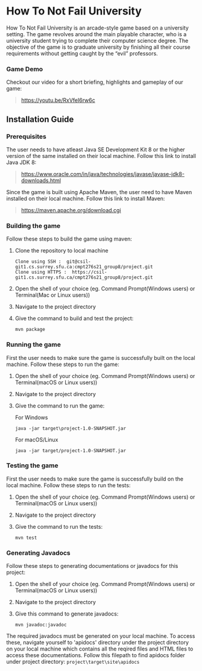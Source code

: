 # How To Not Fail University

How To Not Fail University is an arcade-style game based on a university setting. The game revolves around the main playable character, who is a university student trying to complete their computer science degree. The objective of the game is to graduate university by finishing all their course requirements without getting caught by the “evil” professors.

### Game Demo

Checkout our video for a short briefing, highlights and gameplay of our game:
    
>https://youtu.be/RxVfeI6rw6c

## Installation Guide

### Prerequisites

The user needs to have atleast Java SE Development Kit 8 or the higher version of the same installed on their local machine.
Follow this link to install Java JDK 8:  
>https://www.oracle.com/in/java/technologies/javase/javase-jdk8-downloads.html

Since the game is built using Apache Maven, the user need to have Maven installed on their local machine. 
Follow this link to install Maven:  
>https://maven.apache.org/download.cgi

### Building the game

Follow these steps to build the game using maven:

1. Clone the repository to local machine
    ```
    Clone using SSH :  git@csil-git1.cs.surrey.sfu.ca:cmpt276s21_group8/project.git  
    Clone using HTTPS :  https://csil-git1.cs.surrey.sfu.ca/cmpt276s21_group8/project.git
    ```

2. Open the shell of your choice (eg. Command Prompt(Windows users) or Terminal(Mac or Linux users))
3. Navigate to the project directory
4. Give the command to build and test the project:   
    ```
    mvn package
    ```

### Running the game

First the user needs to make sure the game is successfully built on the local machine.
Follow these steps to run the game: 

1. Open the shell of your choice (eg. Command Prompt(Windows users) or Terminal(macOS or Linux users))

2. Navigate to the project directory

3. Give the command to run the game:  

    For Windows  
    ```   
    java -jar target\project-1.0-SNAPSHOT.jar  
    ```
    For macOS/Linux  
    ```
    java -jar target/project-1.0-SNAPSHOT.jar  
    ```

### Testing the game

First the user needs to make sure the game is successfully build on the local machine.
Follow these steps to run the tests:

1. Open the shell of your choice (eg. Command Prompt(Windows users) or Terminal(macOS or Linux users))

2. Navigate to the project directory

3. Give the command to run the tests:  
    ```
    mvn test
    ```

### Generating Javadocs

Follow these steps to generating documentations or javadocs for this project:

1. Open the shell of your choice (eg. Command Prompt(Windows users) or Terminal(macOS or Linux users))

2. Navigate to the project directory

3. Give this command to generate javadocs:  
    ```
    mvn javadoc:javadoc
    ```

The required javadocs must be generated on your local machine. To access these, navigate yourself to 'apidocs' directory under the project directory on your local machine which contains all the reqired files and HTML files to access these documentations. Follow this filepath to find apidocs folder under project directory: `project\target\site\apidocs`  








